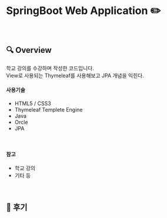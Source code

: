 # SpringBoot Web Application :pencil2:
<br />

## 🔍 Overview
학교 강의를 수강하며 작성한 코드입니다.<br />
View로 사용되는 Thymeleaf를 사용해보고 JPA 개념을 익힌다.


#### 사용기술
- HTML5 / CSS3
- Thymeleaf Templete Engine
- Java
- Orcle
- JPA

<br />

#### 참고
- 학교 강의
- 기타 등

<br />

## 🌿 후기



